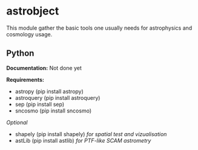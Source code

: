 # astrobject
This module gather the basic tools one usually needs for astrophysics and cosmology usage. 

Python
------

**Documentation:** Not done yet

**Requirements:**

- astropy (pip install astropy)
- astroquery (pip install astroquery)
- sep (pip install sep)
- sncosmo (pip install sncosmo)

_Optional_
- shapely (pip install shapely) _for spatial test and vizualisation_
- astLib (pip install astlib) _for PTF-like SCAM astrometry_


